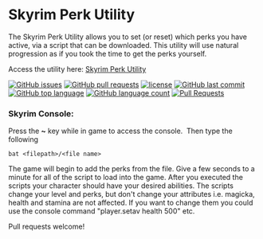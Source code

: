 # Skyrim Perk Utility

The Skyrim Perk Utility allows you to set (or reset) which perks you have active, via a script that can be downloaded.  This utility will use natural progression as if you took the time to get the perks yourself.

Access the utility here: 
[Skyrim Perk Utility](https://aaronmaynard.github.io/Skyrim-Perk-Utility/ "Access utility")

[![GitHub issues](https://img.shields.io/github/issues/aaronmaynard/Skyrim-Perk-Utility.svg)]()
[![GitHub pull requests](https://img.shields.io/github/issues-pr/aaronmaynard/Obsidian-Tools.svg)]()
[![license](https://img.shields.io/github/license/aaronmaynard/skyrim-perk-utility.svg)]()
[![GitHub last commit](https://img.shields.io/github/last-commit/aaronmaynard/Skyrim-Perk-Utility.svg)]()
[![GitHub top language](https://img.shields.io/github/languages/top/aaronmaynard/Skyrim-Perk-Utility.svg)]()
[![GitHub language count](https://img.shields.io/github/languages/count/aaronmaynard/Skyrim-Perk-Utility.svg)]()
[![Pull Requests](https://img.shields.io/badge/PR-welcome-orange.svg)]()

### Skyrim Console:
Press the <b>~</b> key while in game to access the console.  Then type the following

    bat <filepath>/<file name>
The game will begin to add the perks from the file.  Give a few seconds to a minute for all of the script to load into the game.
After you executed the scripts your character should have your desired abilities. The scripts change your level and perks, but don't change your attributes i.e. magicka, health and stamina are not affected. If you want to change them you could use the console command "player.setav health 500" etc.

Pull requests welcome!
